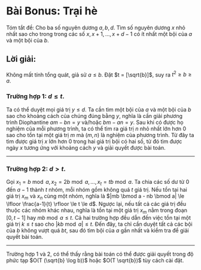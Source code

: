 # Bài Bonus: Trại hè

Tóm tắt đề: Cho ba số nguyên dương $a, b, d$. Tìm số nguyên dương $x$ nhỏ nhất sao cho trong trong các số $x, x + 1, \dots, x + d - 1$ có ít nhất một bội của $a$ và một bội của $b$.

## Lời giải:

Không mất tính tổng quát, giả sử $a \le b$. Đặt $t = [\sqrt{b}]$, suy ra $t^2 \ge b \ge a$.

### Trường hợp 1: $d \le t$.

Ta có thể duyệt mọi giá trị $y \le d$. Ta cần tìm một bội của $a$ và một bội của $b$ sao cho khoảng cách của chúng đúng bằng $y$, nghĩa là cần giải phương trình Diophantine $am - bn = y$ và/hoặc $bm - an = y$. Sau khi có được họ nghiệm của mỗi phương trình, ta có thể tìm ra giá trị $n$ nhỏ nhất lớn hơn $0$ sao cho tồn tại một giá trị $m$ mà $(m, n)$ là nghiệm của phương trình. Từ đây ta tìm được giá trị $x$ lớn hơn $0$ trong hai giá trị bội có hai số, từ đó tìm được ngày $x$ tương ứng với khoảng cách $y$ và giải quyết được bài toán.

---

### Trường hợp 2: $d > t$.

Gọi $x_1 = b \bmod a, x_2 = 2b \bmod a, \dots, x_t = tb \bmod a$. Ta chia các số dư từ $0$ đến $a - 1$ thành $t$ nhóm, mỗi nhóm gồm không quá $t$ giá trị. Nếu tồn tại hai giá trị $x_m$ và $x_n$ cùng một nhóm, nghĩa là $|mb \bmod a - nb \bmod a| \le \lfloor \frac{a-1}{t} \rfloor \le t \le d$. Ngược lại, nếu tất cả các giá trị đều thuộc các nhóm khác nhau, nghĩa là tồn tại một giá trị $x_m$ nằm trong đoạn $[0, t - 1]$ hay $mb \bmod a \le t$. Cả hai trường hợp đều dẫn đến việc tồn tại một giá trị $k \le t$ sao cho $|kb \bmod a| \le t$. Đến đây, ta chỉ cần duyệt tất cả các bội của $b$ không vượt quá $bt$, sau đó tìm bội của $a$ gần nhất và kiểm tra để giải quyết bài toán.

---

Trường hợp 1 và 2, có thể thấy rằng bài toán có thể được giải quyết trong độ phức tạp $O(T (\sqrt{b} \log b))$ hoặc $O(T \sqrt{b})$ tùy cách cài đặt.